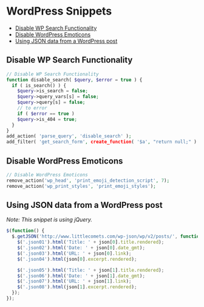 # WordPress Snippets

- [Disable WP Search Functionality](#disable-wp-search-functionality)
- [Disable WordPress Emoticons](#disable-wordpress-emoticons)
- [Using JSON data from a WordPress post](#using-json-data-from-a-wordpress-post)

## Disable WP Search Functionality

```php
// Disable WP Search Functionality
function disable_search( $query, $error = true ) {
  if ( is_search() ) {
    $query->is_search = false;
    $query->query_vars[s] = false;
    $query->query[s] = false;
    // to error
    if ( $error == true )
    $query->is_404 = true;
  }
}
add_action( 'parse_query', 'disable_search' );
add_filter( 'get_search_form', create_function( '$a', "return null;" ) );
```

## Disable WordPress Emoticons

```php
// Disable WordPress Emoticons
remove_action('wp_head', 'print_emoji_detection_script', 7);
remove_action('wp_print_styles', 'print_emoji_styles');
```

## Using JSON data from a WordPress post

_Note: This snippet is using jQuery._

```js
$(function() {
  $.getJSON('http://www.littlecomets.com/wp-json/wp/v2/posts/', function(json) {
    $('.json01').html('Title: ' + json[0].title.rendered);
    $('.json02').html('Date: ' + json[0].date_gmt);
    $('.json03').html('URL: ' + json[0].link);
    $('.json04').html(json[0].excerpt.rendered);

    $('.json05').html('Title: ' + json[1].title.rendered);
    $('.json06').html('Date: ' + json[1].date_gmt);
    $('.json07').html('URL: ' + json[1].link);
    $('.json08').html(json[1].excerpt.rendered);
  });
});
```
